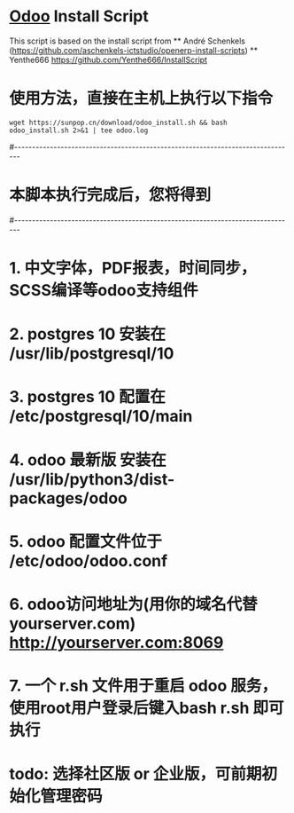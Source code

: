 # [Odoo](https://www.odoo.com "Odoo's Homepage") Install Script

This script is based on the install script from
** André Schenkels (https://github.com/aschenkels-ictstudio/openerp-install-scripts)
** Yenthe666 https://github.com/Yenthe666/InstallScript

# 使用方法，直接在主机上执行以下指令
```
wget https://sunpop.cn/download/odoo_install.sh && bash odoo_install.sh 2>&1 | tee odoo.log
```

#-------------------------------------------------------------------------------
# 本脚本执行完成后，您将得到
#-------------------------------------------------------------------------------
# 1. 中文字体，PDF报表，时间同步，SCSS编译等odoo支持组件
# 2. postgres 10 安装在 /usr/lib/postgresql/10
# 3. postgres 10 配置在 /etc/postgresql/10/main
# 4. odoo 最新版 安装在 /usr/lib/python3/dist-packages/odoo
# 5. odoo 配置文件位于 /etc/odoo/odoo.conf
# 6. odoo访问地址为(用你的域名代替 yourserver.com) http://yourserver.com:8069
# 7. 一个 r.sh 文件用于重启 odoo 服务，使用root用户登录后键入bash r.sh 即可执行
# todo: 选择社区版 or 企业版，可前期初始化管理密码